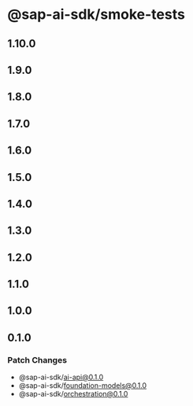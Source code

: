 # @sap-ai-sdk/smoke-tests

## 1.10.0

## 1.9.0

## 1.8.0

## 1.7.0

## 1.6.0

## 1.5.0

## 1.4.0

## 1.3.0

## 1.2.0

## 1.1.0

## 1.0.0

## 0.1.0

### Patch Changes

- @sap-ai-sdk/ai-api@0.1.0
- @sap-ai-sdk/foundation-models@0.1.0
- @sap-ai-sdk/orchestration@0.1.0
